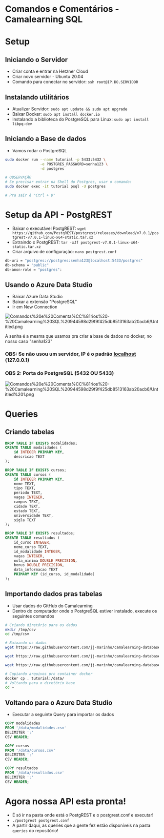 # Comandos e Comentários - Camalearning SQL

# Setup

## Iniciando o Servidor

- Criar conta e entrar na Hetzner Cloud
- Criar novo servidor - Ubuntu 20.04
- Comando para conectar no servidor: `ssh root@IP.DO.SERVIDOR`

## Instalando utilitários

- Atualizar Servidor: `sudo apt update && sudo apt upgrade`
- Baixar Docker: `sudo apt install docker.io`
- Instalando a biblioteca do PostgreSQL para Linux: `sudo apt install libpq-dev`

## Iniciando a Base de dados

- Vamos rodar o PostgreSQL

```bash
sudo docker run --name tutorial -p 5433:5432 \
                -e POSTGRES_PASSWORD=senha123 \
                -d postgres

# OBSERVAÇÃO
# Se precisar entrar na Shell do Postgres, usar o comando:
sudo docker exec -it tutorial psql -U postgres

# Pra sair é "Ctrl + D"
```

# Setup da API - PostgREST

- Baixar o executável PostgREST: `wget https://github.com/PostgREST/postgrest/releases/download/v7.0.1/postgrest-v7.0.1-linux-x64-static.tar.xz`
- Extraindo o PostgREST: `tar -xJf postgrest-v7.0.1-linux-x64-static.tar.xz`
- Criar arquivo de configuração: `nano postgrest.conf`

```bash
db-uri = "postgres://postgres:senha123@localhost:5433/postgres"
db-schema = "public"
db-anon-role = "postgres":
```

## Usando o Azure Data Studio

- Baixar Azure Data Studio
- Baixar a extensão "PostgreSQL"
- Ir em New Connection

![Comandos%20e%20Comenta%CC%81rios%20-%20Camalearning%20SQL%20944598d29f9f425db8513163ab20acb6/Untitled.png](Comandos%20e%20Comenta%CC%81rios%20-%20Camalearning%20SQL%20944598d29f9f425db8513163ab20acb6/Untitled.png)

A senha é a mesma que usamos pra criar a base de dados no docker, no nosso caso "senha123"

### OBS: Se não usou um servidor, IP é o padrão [localhost](http://localhost) (127.0.0.1)

### OBS 2: Porta do PostgreSQL (5432 OU 5433)

![Comandos%20e%20Comenta%CC%81rios%20-%20Camalearning%20SQL%20944598d29f9f425db8513163ab20acb6/Untitled%201.png](Comandos%20e%20Comenta%CC%81rios%20-%20Camalearning%20SQL%20944598d29f9f425db8513163ab20acb6/Untitled%201.png)

# Queries

## Criando tabelas

```sql
DROP TABLE IF EXISTS modalidades;
CREATE TABLE modalidades (
    id INTEGER PRIMARY KEY,
    descricao TEXT
);

DROP TABLE IF EXISTS cursos;
CREATE TABLE cursos (
    id INTEGER PRIMARY KEY,
    nome TEXT,
    tipo TEXT,
    periodo TEXT,
    vagas INTEGER,
    campus TEXT,
    cidade TEXT,
    estado TEXT,
    universidade TEXT,
    sigla TEXT
);

DROP TABLE IF EXISTS resultados;
CREATE TABLE resultados (
    id_curso INTEGER,
    nome_curso TEXT,
    id_modalidade INTEGER,
    vagas INTEGER,
    nota_minima DOUBLE PRECISION,
    bonus DOUBLE PRECISION,
    data_informacao TEXT
    PRIMARY KEY (id_curso, id_modalidade)
);
```

## Importando dados pras tabelas

- Usar dados do GitHub do Camalearning
- Dentro do computador onde o PostgreSQL estiver instalado, execute os seguintes comandos

```bash
# Criando diretório para os dados
mkdir /tmp/csv 
cd /tmp/csv

# Baixando os dados
wget https://raw.githubusercontent.com/jj-marinho/camalearning-databases/master/dados/resultados.csv

wget https://raw.githubusercontent.com/jj-marinho/camalearning-databases/master/dados/modalidades.csv

wget https://raw.githubusercontent.com/jj-marinho/camalearning-databases/master/dados/cursos.csv

# Copiando arquivos pro container docker
docker cp . tutorial:/data/
# Voltando para o diretório base
cd ~

```

## Voltando para o Azure Data Studio

- Executar a seguinte Query para importar os dados

```sql
COPY modalidades 
FROM '/data/modalidades.csv' 
DELIMITER ';' 
CSV HEADER;

COPY cursos 
FROM '/data/cursos.csv' 
DELIMITER ';' 
CSV HEADER;

COPY resultados 
FROM '/data/resultados.csv' 
DELIMITER ';' 
CSV HEADER;
```

# Agora nossa API esta pronta!

- É só ir na pasta onde está o PostgREST e o postgrest.conf e executar!
- `./postgrest postgrest.conf`
- A partir daqui, as queries que a gente fez estão disponíveis na pasta `queries` do repositório!